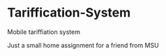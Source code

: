 # Tariffication-System
Mobile tariffiation system

Just a small home assignment for a friend from MSU 
